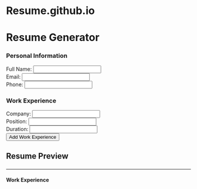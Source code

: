 # Resume.github.io
<!DOCTYPE html>
<html lang="en">
<head>
  <meta charset="UTF-8">
  <meta name="viewport" content="width=device-width, initial-scale=1.0">
  <link rel="stylesheet" href="styles.css">
  <title>Resume Generator</title>
</head>
<body>
  <h1>Resume Generator</h1>
  <form id="work-experience-form">
    <h3>Personal Information</h3>
    <label for="name">Full Name:</label>
    <input type="text" id="name" required>
    <br>
    <label for="email">Email:</label>
    <input type="email" id="email" required>
    <br>
    <label for="phone">Phone:</label>
    <input type="text" id="phone" required>
    <br>
    <h3>Work Experience</h3>
    <label for="company">Company:</label>
    <input type="text" id="company" required>
    <br>
    <label for="position">Position:</label>
    <input type="text" id="position" required>
    <br>
    <label for="duration">Duration:</label>
    <input type="text" id="duration" required>
    <br>
    <button type="submit">Add Work Experience</button>
  </form>

  <h2>Resume Preview</h2>
  <div id="resume">
    <h3 id="resume-name"></h3>
    <p id="resume-contact"></p>
    <hr>
    <h4>Work Experience</h4>
    <ul id="work-experience-list">
    </ul>
  </div>
  <script src="scripts.js"></script>
</body>
</html>
